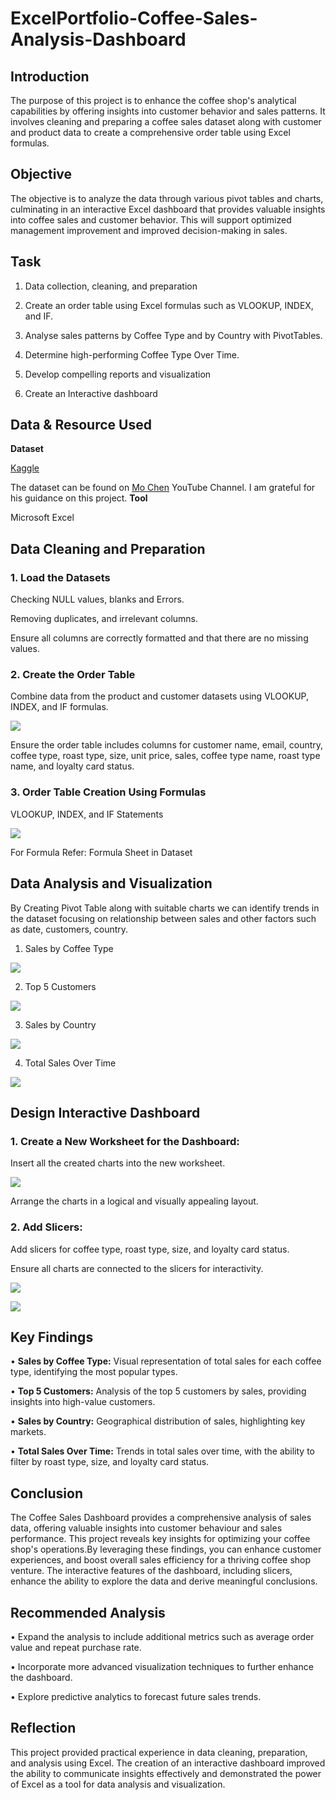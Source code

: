 # ExcelPortfolio-Coffee-Sales-Analysis-Dashboard
## Introduction
The purpose of this project is to enhance the coffee shop's analytical capabilities by offering insights into customer behavior and sales patterns. It involves cleaning and preparing a coffee sales dataset along with customer and product data to create a comprehensive order table using Excel formulas. 
## Objective
The objective is to analyze the data through various pivot tables and charts, culminating in an interactive Excel dashboard that provides valuable insights into coffee sales and customer behavior. This will support optimized management improvement and improved decision-making in sales.
## Task
1. Data collection, cleaning, and preparation
   
2. Create an order table using Excel formulas such as VLOOKUP, INDEX, and IF.
 
3. Analyse sales patterns by Coffee Type and by Country with PivotTables.
   
4. Determine high-performing Coffee Type Over Time.
 
5. Develop compelling reports and visualization
    
6. Create an Interactive dashboard
## Data & Resource Used
**Dataset**

[Kaggle](https://www.kaggle.com/datasets?fileType=csv)

The dataset can be found on [Mo Chen](https://www.youtube.com/@mo-chen) YouTube Channel. I am grateful for his guidance on this project.
**Tool** 

Microsoft Excel
## Data Cleaning and Preparation
### 1. Load the Datasets
Checking NULL values, blanks and Errors.

Removing duplicates, and irrelevant columns.

Ensure all columns are correctly formatted and that there are no missing values.
### 2. Create the Order Table
Combine data from the product and customer datasets using VLOOKUP, INDEX, and IF formulas.

![](https://github.com/sangeetha-arumugam/ExcelPortfolio-Coffee-Sales-Analysis-Dashboard/blob/main/assets/images/Excel%20Formulas.png)

Ensure the order table includes columns for customer name, email, country, coffee type, roast type, size, unit price, sales, coffee type name, roast type name, and loyalty card status.
### 3. Order Table Creation Using Formulas
VLOOKUP, INDEX, and IF Statements

![](https://github.com/sangeetha-arumugam/ExcelPortfolio-Coffee-Sales-Analysis-Dashboard/blob/main/assets/images/Orders%20Table.png)

For Formula Refer: Formula Sheet in Dataset
## Data Analysis and Visualization
By Creating Pivot Table along with suitable charts we can identify trends in the dataset focusing on relationship between sales and other factors such as date, customers, country.

1. Sales by Coffee Type

![](https://github.com/sangeetha-arumugam/ExcelPortfolio-Coffee-Sales-Analysis-Dashboard/blob/main/assets/images/Sales%20by%20CoffeeType.png)
   
2. Top 5 Customers

![](https://github.com/sangeetha-arumugam/ExcelPortfolio-Coffee-Sales-Analysis-Dashboard/blob/main/assets/images/Top%205%20Customers.png)
 
3. Sales by Country

![](https://github.com/sangeetha-arumugam/ExcelPortfolio-Coffee-Sales-Analysis-Dashboard/blob/main/assets/images/Sales%20by%20Country.png)
 
4. Total Sales Over Time

![](https://github.com/sangeetha-arumugam/ExcelPortfolio-Coffee-Sales-Analysis-Dashboard/blob/main/assets/images/Total%20Sales%20Over%20Time.png)

## Design Interactive Dashboard 
### 1.	Create a New Worksheet for the Dashboard:
Insert all the created charts into the new worksheet.

![](https://github.com/sangeetha-arumugam/ExcelPortfolio-Coffee-Sales-Analysis-Dashboard/blob/main/assets/images/Coffee%20Dashboard%20Theme1.png)

Arrange the charts in a logical and visually appealing layout.
### 2.	Add Slicers:
Add slicers for coffee type, roast type, size, and loyalty card status.

Ensure all charts are connected to the slicers for interactivity.

![](https://github.com/sangeetha-arumugam/ExcelPortfolio-Coffee-Sales-Analysis-Dashboard/blob/main/assets/images/Coffee%20Dashboard%20Theme2.png)

![](https://github.com/sangeetha-arumugam/ExcelPortfolio-Coffee-Sales-Analysis-Dashboard/blob/main/assets/images/Coffee%20Dashboard%20Theme3.png)

## Key Findings
•	**Sales by Coffee Type:** Visual representation of total sales for each coffee type, identifying the most popular types.

•	**Top 5 Customers:** Analysis of the top 5 customers by sales, providing insights into high-value customers.

•	**Sales by Country:** Geographical distribution of sales, highlighting key markets.

•	**Total Sales Over Time:** Trends in total sales over time, with the ability to filter by roast type, size, and loyalty card status.
## Conclusion
The Coffee Sales Dashboard provides a comprehensive analysis of sales data, offering valuable insights into customer behaviour and sales performance. This project reveals key insights for optimizing your coffee shop's operations.By leveraging these findings, you can enhance customer experiences, and boost overall sales efficiency for a thriving coffee shop venture. The interactive features of the dashboard, including slicers, enhance the ability to explore the data and derive meaningful conclusions.
## Recommended Analysis
•	Expand the analysis to include additional metrics such as average order value and repeat purchase rate.

•	Incorporate more advanced visualization techniques to further enhance the dashboard.

•	Explore predictive analytics to forecast future sales trends.
## Reflection
This project provided practical experience in data cleaning, preparation, and analysis using Excel. The creation of an interactive dashboard improved the ability to communicate insights effectively and demonstrated the power of Excel as a tool for data analysis and visualization.







